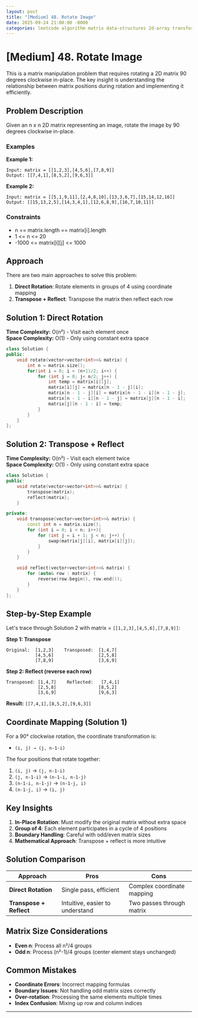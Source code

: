 ```yaml
---
layout: post
title: "[Medium] 48. Rotate Image"
date: 2025-09-24 21:00:00 -0000
categories: leetcode algorithm matrix data-structures 2d-array transformation medium cpp rotate-image in-place problem-solving
---
```


# [Medium] 48. Rotate Image

This is a matrix manipulation problem that requires rotating a 2D matrix 90 degrees clockwise in-place. The key insight is understanding the relationship between matrix positions during rotation and implementing it efficiently.

## Problem Description

Given an n x n 2D matrix representing an image, rotate the image by 90 degrees clockwise in-place.

### Examples

**Example 1:**
```
Input: matrix = [[1,2,3],[4,5,6],[7,8,9]]
Output: [[7,4,1],[8,5,2],[9,6,3]]
```

**Example 2:**
```
Input: matrix = [[5,1,9,11],[2,4,8,10],[13,3,6,7],[15,14,12,16]]
Output: [[15,13,2,5],[14,3,4,1],[12,6,8,9],[16,7,10,11]]
```

### Constraints
- n == matrix.length == matrix[i].length
- 1 <= n <= 20
- -1000 <= matrix[i][j] <= 1000

## Approach

There are two main approaches to solve this problem:

1. **Direct Rotation**: Rotate elements in groups of 4 using coordinate mapping
2. **Transpose + Reflect**: Transpose the matrix then reflect each row

## Solution 1: Direct Rotation

**Time Complexity:** O(n²) - Visit each element once  
**Space Complexity:** O(1) - Only using constant extra space

```cpp
class Solution {
public:
    void rotate(vector<vector<int>>& matrix) {
        int n = matrix.size();
        for(int i = 0; i < (n+1)/2; i++) {
            for (int j = 0; j< n/2; j++) {
                int temp = matrix[i][j];
                matrix[i][j] = matrix[n - 1 - j][i];
                matrix[n - 1 - j][i] = matrix[n - 1 - i][n - 1 - j];
                matrix[n - 1 - i][n - 1 - j] = matrix[j][n - 1 - i];
                matrix[j][n - 1 - i] = temp;
            }
        }
    }
};
```

## Solution 2: Transpose + Reflect

**Time Complexity:** O(n²) - Visit each element twice  
**Space Complexity:** O(1) - Only using constant extra space

```cpp
class Solution {
public:
    void rotate(vector<vector<int>>& matrix) {
        transpose(matrix);
        reflect(matrix);
    }

private:
    void transpose(vector<vector<int>>& matrix) {
        const int n = matrix.size();
        for (int i = 0; i < n; i++){
            for (int j = i + 1; j < n; j++) {
                swap(matrix[j][i], matrix[i][j]);
            }
        }
    }

    void reflect(vector<vector<int>>& matrix) {
        for (auto& row : matrix) {
            reverse(row.begin(), row.end());
        }
    }
};
```

## Step-by-Step Example

Let's trace through Solution 2 with matrix = `[[1,2,3],[4,5,6],[7,8,9]]`:

**Step 1: Transpose**
```
Original:  [1,2,3]    Transposed:  [1,4,7]
           [4,5,6]                 [2,5,8]
           [7,8,9]                 [3,6,9]
```

**Step 2: Reflect (reverse each row)**
```
Transposed: [1,4,7]    Reflected:   [7,4,1]
            [2,5,8]                [8,5,2]
            [3,6,9]                [9,6,3]
```

**Result:** `[[7,4,1],[8,5,2],[9,6,3]]`

## Coordinate Mapping (Solution 1)

For a 90° clockwise rotation, the coordinate transformation is:
- `(i, j) → (j, n-1-i)`

The four positions that rotate together:
1. `(i, j)` → `(j, n-1-i)`
2. `(j, n-1-i)` → `(n-1-i, n-1-j)`
3. `(n-1-i, n-1-j)` → `(n-1-j, i)`
4. `(n-1-j, i)` → `(i, j)`

## Key Insights

1. **In-Place Rotation**: Must modify the original matrix without extra space
2. **Group of 4**: Each element participates in a cycle of 4 positions
3. **Boundary Handling**: Careful with odd/even matrix sizes
4. **Mathematical Approach**: Transpose + reflect is more intuitive

## Solution Comparison

| Approach | Pros | Cons |
|----------|------|------|
| **Direct Rotation** | Single pass, efficient | Complex coordinate mapping |
| **Transpose + Reflect** | Intuitive, easier to understand | Two passes through matrix |

## Matrix Size Considerations

- **Even n**: Process all n²/4 groups
- **Odd n**: Process (n²-1)/4 groups (center element stays unchanged)

## Common Mistakes

- **Coordinate Errors**: Incorrect mapping formulas
- **Boundary Issues**: Not handling odd matrix sizes correctly
- **Over-rotation**: Processing the same elements multiple times
- **Index Confusion**: Mixing up row and column indices

---
